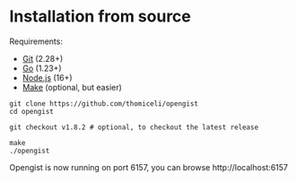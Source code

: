 # Installation from source

Requirements:
* [Git](https://git-scm.com/downloads) (2.28+)
* [Go](https://go.dev/doc/install) (1.23+)
* [Node.js](https://nodejs.org/en/download/) (16+)
* [Make](https://linux.die.net/man/1/make) (optional, but easier)

```shell
git clone https://github.com/thomiceli/opengist
cd opengist

git checkout v1.8.2 # optional, to checkout the latest release

make
./opengist
```

Opengist is now running on port 6157, you can browse http://localhost:6157

